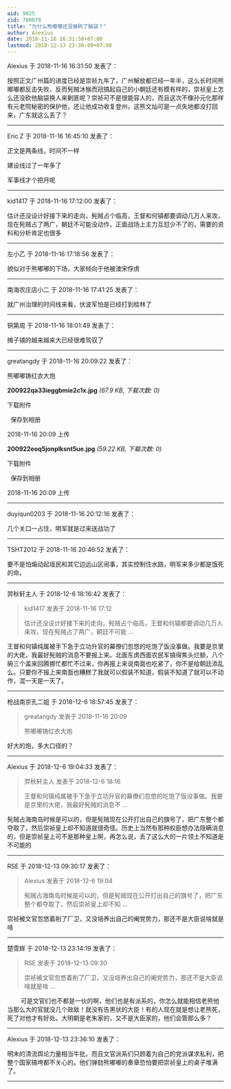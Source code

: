 ```yaml
---
aid: 9025
zid: 780878
title: "为什么熊嘟嘟还没被砍了脑袋？"
author: Alexius
date: 2018-11-16 16:31:50+07:00
lastmod: 2018-12-13 23:36:00+07:00
---
```


Alexius 于 2018-11-16 16:31:50 发表了：

按照正文广州篇的进度已经是崇祯九年了，广州解放都已经一年半，这么长时间熊嘟嘟都反击失败，反而髡贼沐猴而冠搞起自己的小朝廷还有模有样的，崇祯皇上怎么还没砍他脑袋换人来剿匪呢？崇祯可不是很能容人的，而且这次不像孙元化那样有元老院秘密的保护他，还让他成功收复登州，这熊文灿可是一点失地都没打回来，广东就这么丢了？

---

Eric.Z 于 2018-11-16 16:45:10 发表了：

正文是两条线，时间不一样

建设线过了一年多了

军事线才个把月呢

---

kid1417 于 2018-11-16 17:12:00 发表了：

估计还没设计好接下来的走向，髡贼占个临高，王督和何镇都要调动几万人来攻，现在髡贼占了两广，朝廷不可能没动作，正面战场上主力互怼少不了的，需要的资料和分析肯定也很多

---

左小乙 于 2018-11-16 17:18:56 发表了：

貌似对于熊嘟嘟的下场，大家倾向于他被澳宋俘虏

---

南海农庄店小二 于 2018-11-16 17:41:25 发表了：

就广州治理的时间线来看，伏波军怕是已经打到桂林了

---

铜第周 于 2018-11-16 18:01:49 发表了：

摊子铺的越来越来大已经很难驾驭了

---

greatangdy 于 2018-11-16 20:09:22 发表了：

熊嘟嘟铸红衣大炮

**200922qa33ieggbmie2c1x.jpg** _(67.9 KB, 下载次数: 0)_

下载附件

&nbsp;
保存到相册

2018-11-16 20:09 上传

**200922eoq5jonplksnt5ue.jpg** _(59.22 KB, 下载次数: 0)_

下载附件

&nbsp;
保存到相册

2018-11-16 20:09 上传

---

duyiqun0203 于 2018-11-16 20:12:16 发表了：

几个关口一占住，明军就是过来送战功了

---

TSHT2012 于 2018-11-16 20:46:52 发表了：

要不是怕煽动起瑶民和其它边远山区闹事，其实控制住水路，明军来多少都是饿死的命。

---

羿秋轩主人 于 2018-12-6 18:16:42 发表了：

> kid1417 发表于 2018-11-16 17:12
>
> 估计还没设计好接下来的走向，髡贼占个临高，王督和何镇都要调动几万人来攻，现在髡贼占了两广，朝廷不可能 ...

王督和何镇纯属被手下急于立功升官的幕僚们忽悠的吃饱了饭没事做。我要是京里的大佬，我最好髡贼的消息不要报上来。北面东虏西面农民军搞得焦头烂额，八个碗三个盖来回腾挪忙都忙不过来，你再报上来说南面也吃紧了，你不是给朝廷添乱么。只要你不报上来南面也糟糕了我就可以假装不知道，假装不知道了就可以不动作，混一天是一天了。

---

枪战南京孔二姐 于 2018-12-6 18:57:45 发表了：

> greatangdy 发表于 2018-11-16 20:09
>
> 熊嘟嘟铸红衣大炮

好大的炮，多大口径的？

---

Alexius 于 2018-12-6 19:04:33 发表了：

> 羿秋轩主人 发表于 2018-12-6 18:16
>
> 王督和何镇纯属被手下急于立功升官的幕僚们忽悠的吃饱了饭没事做。我要是京里的大佬，我最好髡贼的消息不 ...

髡贼占海南岛时候是可以的，但是髡贼现在公开打出自己的旗号了，把广东整个都夺取了，然后崇祯皇上却不知道就很奇怪。历史上当然有那种权臣想办法隐瞒消息的，但是崇祯皇上可不是那种皇上啊，再怎么说，丢了这么大的一片领土不知道是不可能的

---

RSE 于 2018-12-13 09:30:17 发表了：

> Alexius 发表于 2018-12-6 19:04
>
> 髡贼占海南岛时候是可以的，但是髡贼现在公开打出自己的旗号了，把广东整个都夺取了，然后崇祯皇上却不知 ...

崇祯被文官忽悠着削了厂卫，又没培养出自己的阉党势力，那还不是大臣说啥就是啥

---

楚雪辉 于 2018-12-13 23:14:19 发表了：

> RSE 发表于 2018-12-13 09:30
>
> 崇祯被文官忽悠着削了厂卫，又没培养出自己的阉党势力，那还不是大臣说啥就是啥 ...

&nbsp; &nbsp;&nbsp; &nbsp;&nbsp;&nbsp;可是文官们也不都是一伙的啊，他们也是有派系的，你怎么就能相信老熊他当那么大的官就没几个政敌！就没有告黑状的大臣！有的人现在就是想让老熊死，死了对他才有好处。大明朝是老朱家的，又不是大臣家的，他们会管那么多？

---

Alexius 于 2018-12-13 23:36:10 发表了：

明末的清流舆论力量相当牛批，而且文官派系们只顾着为自己的党派谋求私利，把整个国家搞垮都不关心的。他们弹劾熊嘟嘟的奏章恐怕要把崇祯皇上的桌子堆满了。

---
